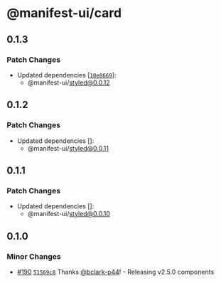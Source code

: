 # @manifest-ui/card

## 0.1.3

### Patch Changes

- Updated dependencies
  [[`10e8669`](https://github.com/project44/manifest-ui/commit/10e86695f5fafa5f23bd6f7225c36062aafd8119)]:
  - @manifest-ui/styled@0.0.12

## 0.1.2

### Patch Changes

- Updated dependencies []:
  - @manifest-ui/styled@0.0.11

## 0.1.1

### Patch Changes

- Updated dependencies []:
  - @manifest-ui/styled@0.0.10

## 0.1.0

### Minor Changes

- [#190](https://github.com/project44/manifest-ui/pull/190)
  [`51569c8`](https://github.com/project44/manifest-ui/commit/51569c80ae817503a1b16aec80b917f65fbd84fe)
  Thanks [@bclark-p44](https://github.com/bclark-p44)! - Releasing v2.5.0 components
